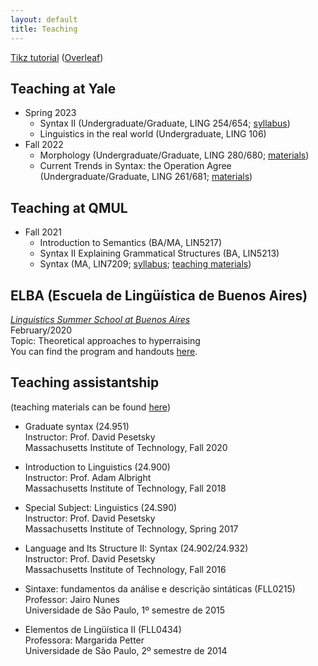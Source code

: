 ```yaml
---
layout: default
title: Teaching
---
```


[Tikz tutorial](https://sznfng.github.io/tikz_tutorial.pdf) ([Overleaf](https://www.overleaf.com/read/tyrrnsrqvsth))

## Teaching at Yale
+ Spring 2023
  + Syntax II (Undergraduate/Graduate, LING 254/654; [syllabus](https://www.dropbox.com/s/1wh9r7m3z7ux09t/Ling_254_654_Syntax_II_Syllabus.pdf?dl=0))
  + Linguistics in the real world (Undergraduate, LING 106)
+ Fall 2022
  + Morphology (Undergraduate/Graduate, LING 280/680; [materials](https://www.dropbox.com/sh/0nuen1k1nzdjvdl/AADskOLcd4jHh-cmczVF72E8a?dl=0))
  + Current Trends in Syntax: the Operation Agree (Undergraduate/Graduate, LING 261/681; [materials](https://www.dropbox.com/sh/1i76zgliw852oyb/AAANq3gmRNQKNIhZspVBmKcua?dl=0))

## Teaching at QMUL
+ Fall 2021
  + Introduction to Semantics (BA/MA, LIN5217)
  + Syntax II Explaining Grammatical Structures (BA, LIN5213)
  + Syntax (MA, LIN7209; [syllabus](https://sznfng.github.io/Syllabus_QMUL_Fall_2021_LIN7209.pdf); [teaching materials](https://www.dropbox.com/sh/kl42lu5d1can1uz/AAB1sf3FX8V0Q3hdynVfhIGVa?dl=0))

## ELBA (Escuela de Lingüística de Buenos Aires)

[_Linguistics Summer School at Buenos Aires_](https://sites.google.com/site/elbahomep/home)\
February/2020\
Topic: Theoretical approaches to hyperraising\
You can find the program and handouts [here](https://www.dropbox.com/sh/pl08r58i8g4psg7/AACxQkOP2f3FK0A5V8C7YDIea?dl=0).

## Teaching assistantship

(teaching materials can be found [here](https://www.dropbox.com/sh/q0l32yqp0hppytu/AAAwjiPWL-FP7bSSU3r6aEjXa?dl=0))

+ Graduate syntax (24.951)\
Instructor: Prof. David Pesetsky\
Massachusetts Institute of Technology, Fall 2020

+ Introduction to Linguistics (24.900)\
Instructor: Prof. Adam Albright\
Massachusetts Institute of Technology, Fall 2018

+ Special Subject: Linguistics (24.S90)\
Instructor: Prof. David Pesetsky\
Massachusetts Institute of Technology, Spring 2017

+ Language and Its Structure II: Syntax (24.902/24.932)\
Instructor: Prof. David Pesetsky\
Massachusetts Institute of Technology, Fall 2016

+ Sintaxe: fundamentos da análise e descrição sintáticas (FLL0215)\
Professor: Jairo Nunes\
Universidade de São Paulo, 1º semestre de 2015

+ Elementos de Lingüística II (FLL0434)\
Professora: Margarida Petter\
Universidade de São Paulo, 2º semestre de 2014
